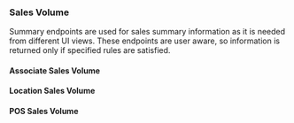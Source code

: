 ### Sales Volume
Summary endpoints are used for sales summary information as it is needed from different UI views. These endpoints are user aware, so information is returned only  if specified rules are satisfied.

#### Associate Sales Volume
#### Location Sales Volume
#### POS Sales Volume

